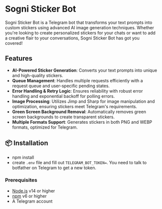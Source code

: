 # Sogni Sticker Bot

Sogni Sticker Bot is a Telegram bot that transforms your text prompts into custom stickers using advanced AI image generation techniques. Whether you're looking to create personalized stickers for your chats or want to add a creative flair to your conversations, Sogni Sticker Bot has got you covered!

## Features

- **AI-Powered Sticker Generation**: Converts your text prompts into unique and high-quality stickers.
- **Queue Management**: Handles multiple requests efficiently with a request queue and user-specific pending states.
- **Error Handling & Retry Logic**: Ensures reliability with robust error handling and exponential backoff for polling errors.
- **Image Processing**: Utilizes Jimp and Sharp for image manipulation and optimization, ensuring stickers meet Telegram's requirements.
- **Green Screen Background Removal**: Automatically removes green screen backgrounds to create transparent stickers.
- **Multiple Formats Support**: Generates stickers in both PNG and WEBP formats, optimized for Telegram.

## 📦 Installation

- npm install
- create `.env` file and fill out `TELEGRAM_BOT_TOKEN=`. You need to talk to botfather on Telegram to get a new token.

### Prerequisites

- [Node.js](https://nodejs.org/en/) v14 or higher
- [npm](https://www.npmjs.com/) v6 or higher
- A Telegram account

